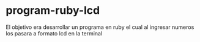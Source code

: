 # program-ruby-lcd
El objetivo era desarrollar un programa en ruby el cual al ingresar numeros los pasara a formato lcd en la terminal
